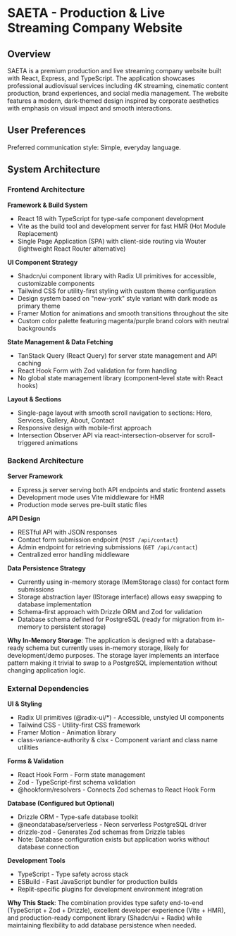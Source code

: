 # SAETA - Production & Live Streaming Company Website

## Overview

SAETA is a premium production and live streaming company website built with React, Express, and TypeScript. The application showcases professional audiovisual services including 4K streaming, cinematic content production, brand experiences, and social media management. The website features a modern, dark-themed design inspired by corporate aesthetics with emphasis on visual impact and smooth interactions.

## User Preferences

Preferred communication style: Simple, everyday language.

## System Architecture

### Frontend Architecture

**Framework & Build System**
- React 18 with TypeScript for type-safe component development
- Vite as the build tool and development server for fast HMR (Hot Module Replacement)
- Single Page Application (SPA) with client-side routing via Wouter (lightweight React Router alternative)

**UI Component Strategy**
- Shadcn/ui component library with Radix UI primitives for accessible, customizable components
- Tailwind CSS for utility-first styling with custom theme configuration
- Design system based on "new-york" style variant with dark mode as primary theme
- Framer Motion for animations and smooth transitions throughout the site
- Custom color palette featuring magenta/purple brand colors with neutral backgrounds

**State Management & Data Fetching**
- TanStack Query (React Query) for server state management and API caching
- React Hook Form with Zod validation for form handling
- No global state management library (component-level state with React hooks)

**Layout & Sections**
- Single-page layout with smooth scroll navigation to sections: Hero, Services, Gallery, About, Contact
- Responsive design with mobile-first approach
- Intersection Observer API via react-intersection-observer for scroll-triggered animations

### Backend Architecture

**Server Framework**
- Express.js server serving both API endpoints and static frontend assets
- Development mode uses Vite middleware for HMR
- Production mode serves pre-built static files

**API Design**
- RESTful API with JSON responses
- Contact form submission endpoint (`POST /api/contact`)
- Admin endpoint for retrieving submissions (`GET /api/contact`)
- Centralized error handling middleware

**Data Persistence Strategy**
- Currently using in-memory storage (MemStorage class) for contact form submissions
- Storage abstraction layer (IStorage interface) allows easy swapping to database implementation
- Schema-first approach with Drizzle ORM and Zod for validation
- Database schema defined for PostgreSQL (ready for migration from in-memory to persistent storage)

**Why In-Memory Storage**: The application is designed with a database-ready schema but currently uses in-memory storage, likely for development/demo purposes. The storage layer implements an interface pattern making it trivial to swap to a PostgreSQL implementation without changing application logic.

### External Dependencies

**UI & Styling**
- Radix UI primitives (@radix-ui/*) - Accessible, unstyled UI components
- Tailwind CSS - Utility-first CSS framework
- Framer Motion - Animation library
- class-variance-authority & clsx - Component variant and class name utilities

**Forms & Validation**
- React Hook Form - Form state management
- Zod - TypeScript-first schema validation
- @hookform/resolvers - Connects Zod schemas to React Hook Form

**Database (Configured but Optional)**
- Drizzle ORM - Type-safe database toolkit
- @neondatabase/serverless - Neon serverless PostgreSQL driver
- drizzle-zod - Generates Zod schemas from Drizzle tables
- Note: Database configuration exists but application works without database connection

**Development Tools**
- TypeScript - Type safety across stack
- ESBuild - Fast JavaScript bundler for production builds
- Replit-specific plugins for development environment integration

**Why This Stack**: The combination provides type safety end-to-end (TypeScript + Zod + Drizzle), excellent developer experience (Vite + HMR), and production-ready component library (Shadcn/ui + Radix) while maintaining flexibility to add database persistence when needed.